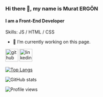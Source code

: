 ### Hi there 👋, my name is Murat ERGÖN
#### I am a Front-End Developer

Skills: JS / HTML / CSS

- 🔭 I’m currently working on this page. 


[<img src='https://cdn.jsdelivr.net/npm/simple-icons@3.0.1/icons/github.svg' alt='github' height='40'>](https://github.com/muratergön)  [<img src='https://cdn.jsdelivr.net/npm/simple-icons@3.0.1/icons/linkedin.svg' alt='linkedin' height='40'>](https://www.linkedin.com/in/https://www.linkedin.com/in/muraterg%C3%B6n//)  

[![Top Langs](https://github-readme-stats.vercel.app/api/top-langs/?username=muratergon)](https://github.com/anuraghazra/github-readme-stats)

![GitHub stats](https://github-readme-stats.vercel.app/api?username=muratergon&show_icons=true)  

![Profile views](https://gpvc.arturio.dev/muratergon)  
